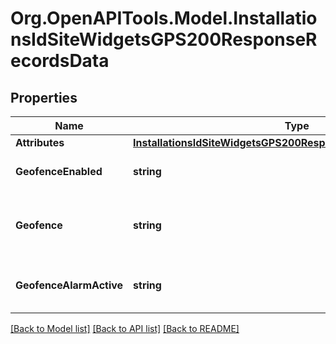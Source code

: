 # Org.OpenAPITools.Model.InstallationsIdSiteWidgetsGPS200ResponseRecordsData

## Properties

Name | Type | Description | Notes
------------ | ------------- | ------------- | -------------
**Attributes** | [**InstallationsIdSiteWidgetsGPS200ResponseRecordsDataAttributes**](InstallationsIdSiteWidgetsGPS200ResponseRecordsDataAttributes.md) |  | 
**GeofenceEnabled** | **string** | 1 if geofence is enabled, else 0. | 
**Geofence** | **string** | Serialized JSON representation of the geofence. | 
**GeofenceAlarmActive** | **string** | 1 if the installation is outside the geofence. | 

[[Back to Model list]](../../README.md#documentation-for-models) [[Back to API list]](../../README.md#documentation-for-api-endpoints) [[Back to README]](../../README.md)

